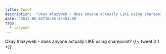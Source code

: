 ```yaml
---
title: Tweet
description: '"Okay #lazyweb - does anyone actually LIKE using sharepoint?"'
date: '2012-05-03T10:05:44+01:00'
tags:
  - lazyweb
---
```

Okay #lazyweb - does anyone actually LIKE using sharepoint?
      {{< tweet 0 1 >}}
    
